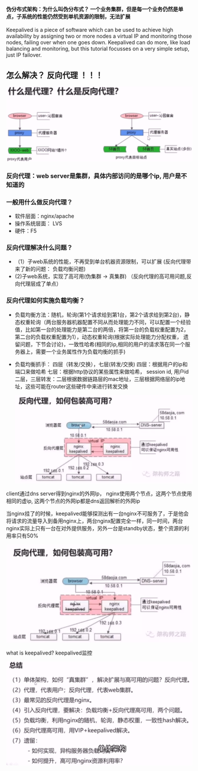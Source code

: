 
#### 伪分布式架构：为什么叫伪分布式？ 一个业务集群，但是每一个业务仍然是单点，子系统的性能仍然受到单机资源的限制，无法扩展


Keepalived is a piece of software which can be used to achieve high availability by assigning two or more nodes a virtual IP and monitoring those nodes, failing over when one goes down. Keepalived can do more, like load balancing and monitoring, but this tutorial focusses on a very simple setup, just IP failover.

## 怎么解决？  反向代理 ！！！


![alt txt](https://raw.githubusercontent.com/corykingsf/hack-system-design-pixel/main/imgSnipaste_2021-06-25_23-19-23.png)


### 反向代理：web server是集群，具体内部访问的是哪个ip, 用户是不知道的

### 一般用什么做反向代理？
- 软件层面：nginx/apache
- 操作系统层面： LVS
- 硬件：F5

### 反向代理解决什么问题？
- （1）子web系统的性能，不再受到单台机器资源限制，可以扩展  (反向代理带来了新的问题：  负载均衡问题)
- (2)子web系统，实现了高可用(伪集群 -> 真集群)  （反向代理的高可用问题,反向代理层成了单点）

### 反向代理如何实施负载均衡？
- 负载均衡方法：随机，轮询(第1个请求给到第1台，第2个请求给到第2台)，静态权重轮询（两台服务器机器配置不同从而处理能力不同，可以配置一个经验值，比如第一台的处理能力是第二台的两倍，将第一台的负载权重配置为2，第二台的负载权重配置为1），动态权重轮询(根据实际处理能力分配权重， 遗留问题，下节会讨论)，一致性哈希(相同的ip,相同的用户的请求落在同一个服务器上，需要一个业务属性作为负载均衡的抓手)
- 负载均衡抓手： 四层（转发/交换），七层(转发/交换)
   四层：根据用户的ip和端口来做哈希
   七层：根据http协议的某些属性来做哈希， session id, 用户id
   二层，三层转发：二层根据数据链路层的mac地址，三层根据网络层的ip地址，这些可能在router这些硬件中来进行转发交换
   


   ![alt txt](https://raw.githubusercontent.com/corykingsf/hack-system-design-pixel/main/imgSnipaste_2021-06-26_09-13-03.png)


client通过dns server得到nginx的外网Ip， nginx使用两个节点，这两个节点使用相同的虚ip, 这两个节点的外网ip都是dns返回解析的外网ip

当nginx挂了的时候，keepalived能够探测出有一台nginx不可服务了，于是他会将请求的流量导入到备用nginx上，两台nginx配置完全一样，同一时间，两台nginx实际上只有一台在对外提供服务，另外一台是standby状态，整个资源的利用率只有50%

![alt txt](https://raw.githubusercontent.com/corykingsf/hack-system-design-pixel/main/imgSnipaste_2021-06-26_09-16-43.png)

what is keepalived?  keepalived监控


   ![alt txt](https://raw.githubusercontent.com/corykingsf/hack-system-design-pixel/main/imgSnipaste_2021-06-26_09-21-14.png)




